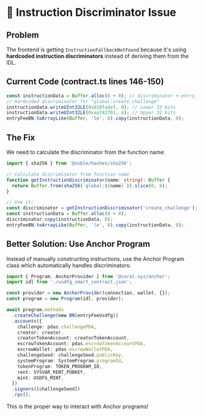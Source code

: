 # 🐛 Instruction Discriminator Issue

## Problem

The frontend is getting `InstructionFallbackNotFound` because it's using **hardcoded instruction discriminators** instead of deriving them from the IDL.

## Current Code (contract.ts lines 146-150)

```typescript
const instructionData = Buffer.alloc(8 + 8); // discriminator + entry_fee
// Hardcoded discriminator for "global:create_challenge"
instructionData.writeUInt32LE(0x010fadef, 0); // Lower 32 bits
instructionData.writeUInt32LE(0xaaf42f01, 4); // Upper 32 bits
entryFeeBN.toArrayLike(Buffer, 'le', 8).copy(instructionData, 8);
```

## The Fix

We need to calculate the discriminator from the function name:

```typescript
import { sha256 } from '@noble/hashes/sha256';

// Calculate discriminator from function name
function getInstructionDiscriminator(name: string): Buffer {
  return Buffer.from(sha256(`global:${name}`)).slice(0, 8);
}

// Use it:
const discriminator = getInstructionDiscriminator('create_challenge');
const instructionData = Buffer.alloc(8 + 8);
discriminator.copy(instructionData, 0);
entryFeeBN.toArrayLike(Buffer, 'le', 8).copy(instructionData, 8);
```

## Better Solution: Use Anchor Program

Instead of manually constructing instructions, use the Anchor Program class which automatically handles discriminators:

```typescript
import { Program, AnchorProvider } from '@coral-xyz/anchor';
import idl from './usdfg_smart_contract.json';

const provider = new AnchorProvider(connection, wallet, {});
const program = new Program(idl, provider);

await program.methods
  .createChallenge(new BN(entryFeeUsdfg))
  .accounts({
    challenge: pdas.challengePDA,
    creator: creator,
    creatorTokenAccount: creatorTokenAccount,
    escrowTokenAccount: pdas.escrowTokenAccountPDA,
    escrowWallet: pdas.escrowWalletPDA,
    challengeSeed: challengeSeed.publicKey,
    systemProgram: SystemProgram.programId,
    tokenProgram: TOKEN_PROGRAM_ID,
    rent: SYSVAR_RENT_PUBKEY,
    mint: USDFG_MINT,
  })
  .signers([challengeSeed])
  .rpc();
```

This is the proper way to interact with Anchor programs!

